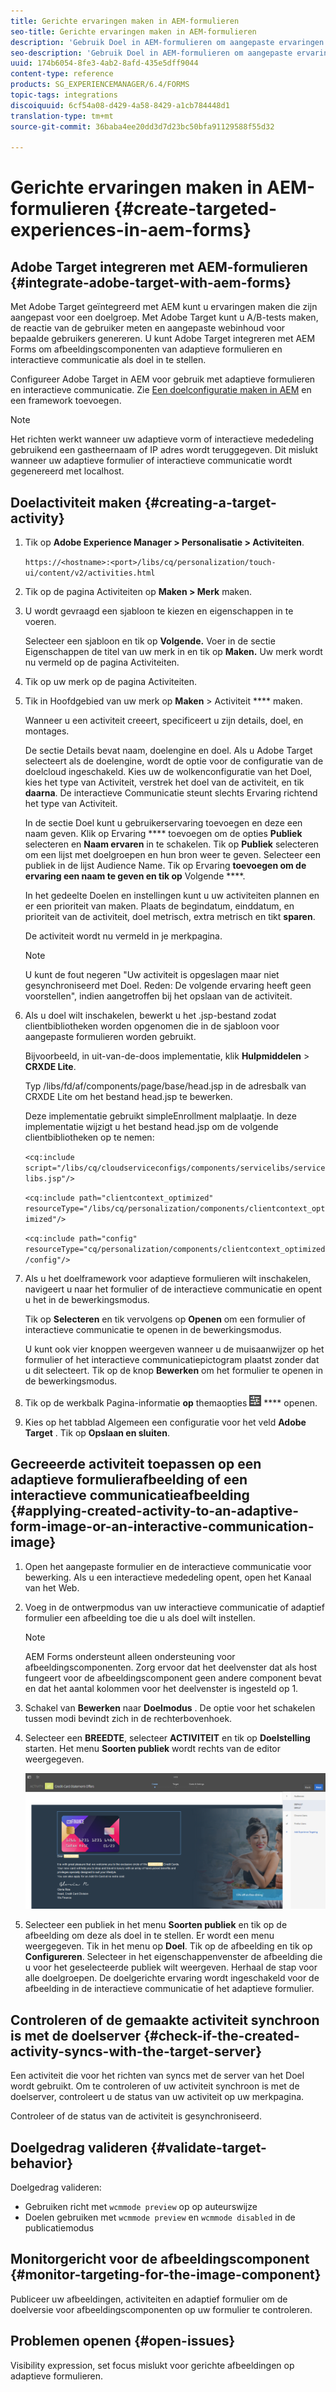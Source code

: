 ```yaml
---
title: Gerichte ervaringen maken in AEM-formulieren
seo-title: Gerichte ervaringen maken in AEM-formulieren
description: 'Gebruik Doel in AEM-formulieren om aangepaste ervaringen voor beoogde klanten te maken. '
seo-description: 'Gebruik Doel in AEM-formulieren om aangepaste ervaringen voor beoogde klanten te maken. '
uuid: 174b6054-8fe3-4ab2-8afd-435e5dff9044
content-type: reference
products: SG_EXPERIENCEMANAGER/6.4/FORMS
topic-tags: integrations
discoiquuid: 6cf54a08-d429-4a58-8429-a1cb784448d1
translation-type: tm+mt
source-git-commit: 36baba4ee20dd3d7d23bc50bfa91129588f55d32

---
```



# Gerichte ervaringen maken in AEM-formulieren {#create-targeted-experiences-in-aem-forms}

## Adobe Target integreren met AEM-formulieren {#integrate-adobe-target-with-aem-forms}

Met Adobe Target geïntegreerd met AEM kunt u ervaringen maken die zijn aangepast voor een doelgroep. Met Adobe Target kunt u A/B-tests maken, de reactie van de gebruiker meten en aangepaste webinhoud voor bepaalde gebruikers genereren. U kunt Adobe Target integreren met AEM Forms om afbeeldingscomponenten van adaptieve formulieren en interactieve communicatie als doel in te stellen.

Configureer Adobe Target in AEM voor gebruik met adaptieve formulieren en interactieve communicatie. Zie [Een doelconfiguratie maken in AEM](/help/sites-administering/target.md) en een framework [](/help/sites-administering/target.md)toevoegen.

>[!NOTE]
>
>Het richten werkt wanneer uw adaptieve vorm of interactieve mededeling gebruikend een gastheernaam of IP adres wordt teruggegeven. Dit mislukt wanneer uw adaptieve formulier of interactieve communicatie wordt gegenereerd met localhost.

## Doelactiviteit maken {#creating-a-target-activity}

1. Tik op **Adobe Experience Manager > Personalisatie > Activiteiten**.

   `https://<hostname>:<port>/libs/cq/personalization/touch-ui/content/v2/activities.html`

1. Tik op de pagina Activiteiten op **Maken > Merk** maken.
1. U wordt gevraagd een sjabloon te kiezen en eigenschappen in te voeren.

   Selecteer een sjabloon en tik op **Volgende.** Voer in de sectie Eigenschappen de titel van uw merk in en tik op **Maken.**
Uw merk wordt nu vermeld op de pagina Activiteiten.

1. Tik op uw merk op de pagina Activiteiten.
1. Tik in Hoofdgebied van uw merk op **Maken** > Activiteit **** maken.

   Wanneer u een activiteit creeert, specificeert u zijn details, doel, en montages.

   De sectie Details bevat naam, doelengine en doel. Als u Adobe Target selecteert als de doelengine, wordt de optie voor de configuratie van de doelcloud ingeschakeld. Kies uw de wolkenconfiguratie van het Doel, kies het type van Activiteit, verstrek het doel van de activiteit, en tik **daarna**. De interactieve Communicatie steunt slechts Ervaring richtend het type van Activiteit.

   In de sectie Doel kunt u gebruikerservaring toevoegen en deze een naam geven. Klik op Ervaring **** toevoegen om de opties **Publiek** selecteren en **Naam ervaren** in te schakelen. Tik op **Publiek** selecteren om een lijst met doelgroepen en hun bron weer te geven. Selecteer een publiek in de lijst Audience Name. Tik op Ervaring **toevoegen om de ervaring een naam te geven en tik op** Volgende ****.

   In het gedeelte Doelen en instellingen kunt u uw activiteiten plannen en er een prioriteit van maken. Plaats de begindatum, einddatum, en prioriteit van de activiteit, doel metrisch, extra metrisch en tikt **sparen**.

   De activiteit wordt nu vermeld in je merkpagina.

   >[!NOTE]
   >
   >U kunt de fout negeren &quot;Uw activiteit is opgeslagen maar niet gesynchroniseerd met Doel. Reden: De volgende ervaring heeft geen voorstellen&quot;, indien aangetroffen bij het opslaan van de activiteit.

1. Als u doel wilt inschakelen, bewerkt u het .jsp-bestand zodat clientbibliotheken worden opgenomen die in de sjabloon voor aangepaste formulieren worden gebruikt.

   Bijvoorbeeld, in uit-van-de-doos implementatie, klik **Hulpmiddelen** > **CRXDE Lite**.

   Typ /libs/fd/af/components/page/base/head.jsp in de adresbalk van CRXDE Lite om het bestand head.jsp te bewerken.

   Deze implementatie gebruikt simpleEnrollment malplaatje. In deze implementatie wijzigt u het bestand head.jsp om de volgende clientbibliotheken op te nemen:

   `<cq:include script="/libs/cq/cloudserviceconfigs/components/servicelibs/servicelibs.jsp"/>`

   `<cq:include path="clientcontext_optimized" resourceType="/libs/cq/personalization/components/clientcontext_optimized"/>`

   `<cq:include path="config" resourceType="cq/personalization/components/clientcontext_optimized/config"/>`

1. Als u het doelframework voor adaptieve formulieren wilt inschakelen, navigeert u naar het formulier of de interactieve communicatie en opent u het in de bewerkingsmodus.

   Tik op **Selecteren** en tik vervolgens op **Openen** om een formulier of interactieve communicatie te openen in de bewerkingsmodus.

   U kunt ook vier knoppen weergeven wanneer u de muisaanwijzer op het formulier of het interactieve communicatiepictogram plaatst zonder dat u dit selecteert. Tik op de knop **Bewerken** om het formulier te openen in de bewerkingsmodus.

1. Tik op de werkbalk Pagina-informatie **op** themaopties ![> Eigenschappen](assets/theme-options.png) **** openen.
1. Kies op het tabblad Algemeen een configuratie voor het veld **Adobe Target** . Tik op **Opslaan en sluiten**.

## Gecreeerde activiteit toepassen op een adaptieve formulierafbeelding of een interactieve communicatieafbeelding {#applying-created-activity-to-an-adaptive-form-image-or-an-interactive-communication-image}

1. Open het aangepaste formulier en de interactieve communicatie voor bewerking. Als u een interactieve mededeling opent, open het Kanaal van het Web.

1. Voeg in de ontwerpmodus van uw interactieve communicatie of adaptief formulier een afbeelding toe die u als doel wilt instellen.

   >[!NOTE]
   >
   >AEM Forms ondersteunt alleen ondersteuning voor afbeeldingscomponenten. Zorg ervoor dat het deelvenster dat als host fungeert voor de afbeeldingscomponent geen andere component bevat en dat het aantal kolommen voor het deelvenster is ingesteld op 1.

1. Schakel van **Bewerken** naar **Doelmodus** . De optie voor het schakelen tussen modi bevindt zich in de rechterbovenhoek.
1. Selecteer een **BREEDTE**, selecteer **ACTIVITEIT** en tik op **Doelstelling** starten. Het menu **Soorten publiek** wordt rechts van de editor weergegeven.

   ![gericht](assets/targeting-menu.png)

1. Selecteer een publiek in het menu **Soorten publiek** en tik op de afbeelding om deze als doel in te stellen. Er wordt een menu weergegeven. Tik in het menu op **Doel**. Tik op de afbeelding en tik op **Configureren**. Selecteer in het eigenschappenvenster de afbeelding die u voor het geselecteerde publiek wilt weergeven. Herhaal de stap voor alle doelgroepen. De doelgerichte ervaring wordt ingeschakeld voor de afbeelding in de interactieve communicatie of het adaptieve formulier.

## Controleren of de gemaakte activiteit synchroon is met de doelserver {#check-if-the-created-activity-syncs-with-the-target-server}

Een activiteit die voor het richten van syncs met de server van het Doel wordt gebruikt. Om te controleren of uw activiteit synchroon is met de doelserver, controleert u de status van uw activiteit op uw merkpagina.

Controleer of de status van de activiteit is gesynchroniseerd.

## Doelgedrag valideren {#validate-target-behavior}

Doelgedrag valideren:

* Gebruiken richt met `wcmmode preview` op op auteurswijze
* Doelen gebruiken met `wcmmode preview` en `wcmmode disabled` in de publicatiemodus

## Monitorgericht voor de afbeeldingscomponent {#monitor-targeting-for-the-image-component}

Publiceer uw afbeeldingen, activiteiten en adaptief formulier om de doelversie voor afbeeldingscomponenten op uw formulier te controleren.

## Problemen openen {#open-issues}

Visibility expression, set focus mislukt voor gerichte afbeeldingen op adaptieve formulieren.
